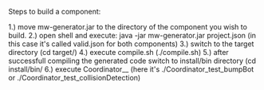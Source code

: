 Steps to build a component:

1.) move mw-generator.jar to the directory of the component you wish to build.
2.) open shell and execute: java -jar mw-generator.jar project.json (in this case it's called valid.json for both components)
3.) switch to the target directory (cd target/)
4.) execute compile.sh (./compile.sh)
5.) after successfull compiling the generated code switch to install/bin directory (cd install/bin/
6.) execute Coordinator_<model-package>_<component-name> (here it's ./Coordinator_test_bumpBot or ./Coordinator_test_collisionDetection)